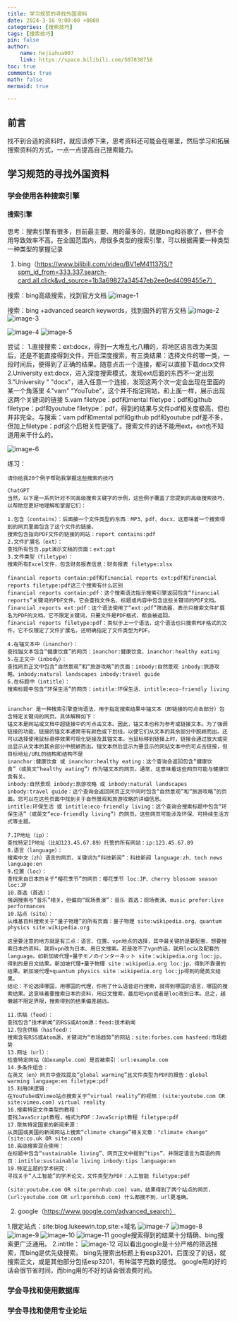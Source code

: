 ```yaml
---
title: 学习规范的寻找外国资料
date: 2024-3-16 9:00:00 +0800
categories: [搜索技巧]
tags: [搜索技巧]
pin: false
author: 
    name: hejiahua007
    link: https://space.bilibili.com/507838758
toc: true
comments: true
math: false
mermaid: true

---
```


## 前言

找不到合适的资料时，就应该停下来，思考资料还可能会在哪里，然后学习和拓展搜索资料的方式，一点一点提高自己搜索能力。

## 学习规范的寻找外国资料
### 学会使用各种搜索引擎
#### 搜索引擎
思考：搜索引擎有很多，目前最主要、用的最多的，就是bing和谷歌了，但不会用导致效率不高。在全国范围内，用很多类型的搜索引擎，可以根据需要一种类型一种类型的掌握记录

1. bing（https://www.bilibili.com/video/BV1eM41137jS/?spm_id_from=333.337.search-card.all.click&vd_source=1b3a69827a34547eb2ee0ed4099455e7）

搜索：bing高级搜索，找到官方文档
![image-1](/assets/blog_res/2024-3-16-search/image-1.png)

搜索：bing +advanced search keywords，找到国外的官方文档
![image-2](/assets/blog_res/2024-3-16-search/image-2.png)
![image-3](/assets/blog_res/2024-3-16-search/image-3.png)

![image-4](/assets/blog_res/2024-3-16-search/image-4.png)
![image-5](/assets/blog_res/2024-3-16-search/image-5.png)

尝试：
1.直接搜索：ext:docx，得到一大堆乱七八糟的，将地区语言改为美国后，还是不能直接得到文件，开启深度搜索，有三类结果：选择文件的哪一类，一段时间后，便得到了正确的结果。随意点击一个连接，都可以直接下载docx文件
2.University ext:docx，进入深度搜索模式，发现ext后面的东西不一定出现
3."University " "docx"，进入任意一个连接，发现这两个次一定会出现在里面的某一个角落里
4."vam" “YouTube”，这个并不指定网站，和上面一样，展示出现这两个关键词的链接
5.vam filetype：pdf和mental filetype：pdf和github filetype：pdf和youtube filetype：pdf，得到的结果与文件pdf相关度极高，但也并非完全。与搜索：vam pdf和mental pdf和github pdf和youtube pdf差不多，但加上filetype：pdf这个后相关性更强了。搜索文件的话不能用ext，ext也不知道用来干什么的。


![image-6](/assets/blog_res/2024-3-16-search/image-6.png)

练习：

    请你给我20个例子帮助我掌握这些搜索的技巧

    ChatGPT
    当然，以下是一系列针对不同高级搜索关键字的示例，这些例子覆盖了您提到的高级搜索技巧，以帮助您更好地理解和掌握它们：

    1.包含（contains）：后面接一个文件类型的东西：MP3、pdf、docx，这意味着一个搜索得到的网页里面包含了这个文件的链接。
    搜索包含指向PDF文件的链接的网站：report contains:pdf
    2.文件扩展名（ext）：
    查找所有包含.ppt演示文稿的页面：ext:ppt
    3.文件类型（filetype）：
    搜索所有Excel文件，包含财务报表信息：财务报表 filetype:xlsx

    financial reports contain:pdf和financial reports ext:pdf和financial reports filetype:pdf这三个搜索有什么区别
    financial reports contain:pdf：这个搜索语法指示搜索引擎返回包含“financial reports”关键词的PDF文件。它会查找文件名、标题或内容中包含这些关键词的PDF文档。
    financial reports ext:pdf：这个语法使用了“ext:pdf”筛选器，表示只搜索文件扩展名为PDF的文档。它不限定关键词，只要文件是PDF格式，都会被返回。
    financial reports filetype:pdf：类似于上一个语法，这个语法也只搜索PDF格式的文件。它不仅限定了文件扩展名，还明确指定了文件类型为PDF。

    4.在锚文本中（inanchor）：
    查找锚文本包含“健康饮食”的网页：inanchor:健康饮食、inanchor:healthy eating
    5.在正文中（inbody）：
    查找网页正文中包含“自然景观”和“旅游攻略”的页面：inbody:自然景观 inbody:旅游攻略、inbody:natural landscapes inbody:travel guide
    6.在标题中（intitle）：
    搜索标题中包含“环保生活”的网页：intitle:环保生活、intitle:eco-friendly living


    inanchor 是一种搜索引擎查询语法，用于指定搜索结果中锚文本（即链接的可点击部分）包含特定关键词的网页。具体解释如下：
    锚文本是网站或文档中超链接中的可点击文本。因此，锚文本也称为参考或链接文本。为了强调链接的功能，链接的锚文本通常带有颜色或下划线，以便它们从文本的其余部分中脱颖而出。还可以选择使用鼠标悬停效果可视化链接及其锚文本。当鼠标移到链接上时，链接会通过放大或突出显示从文本的其余部分中脱颖而出。锚文本然后显示为要显示的网站文本中的可点击链接，但目标地址/URL的结构和结构不是
    inanchor:健康饮食 或 inanchor:healthy eating：这个查询会返回包含“健康饮食”（或英文“healthy eating”）作为锚文本的网页。通常，这意味着这些网页可能与健康饮食有关。
    inbody:自然景观 inbody:旅游攻略 或 inbody:natural landscapes inbody:travel guide：这个查询会返回网页正文中同时包含“自然景观”和“旅游攻略”的页面。您可以在这些页面中找到关于自然景观和旅游攻略的详细信息。
    intitle:环保生活 或 intitle:eco-friendly living：这个查询会搜索标题中包含“环保生活”（或英文“eco-friendly living”）的网页。这些网页可能涉及环保、可持续生活方式等主题。

    7.IP地址（ip）：
    查找特定IP地址（比如123.45.67.89）托管的所有网站：ip:123.45.67.89
    8.语言（language）：
    搜索中文（zh）语言的网页，关键词为“科技新闻”：科技新闻 language:zh、tech news language:en
    9.位置（loc）：
    查找来自日本的关于“樱花季节”的网页：樱花季节 loc:JP、cherry blossom season loc:JP
    10.首选（首选）：
    强调搜索与“音乐”相关，但偏向“现场表演”：音乐 首选：现场表演、music prefer:live performances
    10.站点（site）：
    从维基百科搜索关于“量子物理”的所有页面：量子物理 site:wikipedia.org、quantum physics site:wikipedia.org

    这里要注意的地方就是有三点：语言、位置、vpn地点的选择，其中最关键的是要配套，想要搜索日本的资料，就将vpn改为日本、用日文搜索。若是改不了vpn的话，就用loc以及配套的language。如新加坡代理+量子モノのインターネット site：wikipedia.org loc:jp，得到的是日文结果。新加坡代理+量子物理 site：wikipedia.org loc:jp，得到不靠谱的结果。新加坡代理+quantum physics site：wikipedia.org loc:jp得到的是英文结果。
    结论：不论选择哪国，用哪国的代理，你用了什么语音进行搜索，就得到哪国的语言，哪国的搜索结果。这意味着要搜索日本的资料，用日文搜索，最后吧vpn或者是loc改到日本。总之，越懒越不限定界限，搜索得到的结果偏差越远。

    11.供稿（feed）：
    查找包含“技术新闻”的RSS或Atom源：feed:技术新闻
    12.包含供稿（hasfeed）：
    搜索含有RSS或Atom源，关键词为“市场趋势”的网站：site:forbes.com hasfeed:市场趋势
    13.网址（url）：
    检查特定网站（如example.com）是否被索引：url:example.com
    14.多条件组合：
    在英文（en）网页中查找提及“global warming”且文件类型为PDF的报告：global warming language:en filetype:pdf
    15.利用OR逻辑：
    在YouTube或Vimeo站点搜索关于“virtual reality”的视频：(site:youtube.com OR site:vimeo.com) virtual reality
    16.搜索特定文件类型的教程：
    查找JavaScript教程，格式为PDF：JavaScript教程 filetype:pdf
    17.聚焦特定国家的新闻来源：
    从英国或美国的新闻网站上搜索“climate change”相关文章："climate change" (site:co.uk OR site:com)
    18.高级搜索混合使用：
    在标题中包含“sustainable living”、网页正文中提到“tips”，并限定语言为英语的网页：intitle:sustainable living inbody:tips language:en
    19.特定主题的学术研究：
    寻找关于“人工智能”的学术论文，文件类型为PDF：人工智能 filetype:pdf

    (site:youtube.com OR site:pornhub.com) vam，结果得到了两个站点的网页，(url:youtube.com OR url:pornhub.com) 什么都搜不到，url更准确。

2. google（https://www.google.com/advanced_search）

1.限定站点：site:blog.lukeewin.top,site:+域名
![image-7](/assets/blog_res/2024-3-16-search/image-7.png)
![image-8](/assets/blog_res/2024-3-16-search/image-8.png)
![image-9](/assets/blog_res/2024-3-16-search/image-9.png)
![image-10](/assets/blog_res/2024-3-16-search/image-10.png)
![image-11](/assets/blog_res/2024-3-16-search/image-11.png)
google搜索得到的结果十分精确、bing搜索更广泛通用。
2.intitle：
![image-12](/assets/blog_res/2024-3-16-search/image-12.png)
可以看出google是十分严格的筛选搜索，而bing是优先级搜索。
bing先搜索出标题上有esp3201，后面没了的话，就搜索正文，或是其他部分包括esp3201，有种滥竽充数的感觉。
google用的好的话会很节省时间，而bing用的不好的话会很浪费时间。




### 学会寻找和使用数据库






### 学会寻找和使用专业论坛